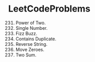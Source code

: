# LeetCodeProblems

231. Power of Two.
136. Single Number.
412. Fizz Buzz.
217. Contains Duplicate.
344. Reverse String.
283. Move Zeroes.
1. Two Sum.